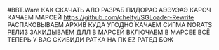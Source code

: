 #BBT.Ware КАК СКАЧАТЬ АЛО РАЗРАБ ПИДОРАС
АЭЭУЭАЭ КАРОЧ КАЧАЕМ МАРСЕЙ https://github.com/cheltyi/SGLoader-Rewrite
РАСПАКОВЫВАЕМ АРХИВ КУДА УГОДНО
КАЧАЕМ СИГМА NORATS РЕЛИЗ
ЗАКИДЫВАЕМ ДЛЛ В МАРСЕЙ
ВКЛЮЧАЕМ В МАРСЕЕ
ВСЁ ТЕПЕРЬ У ВАС СКИБИДИ РАТКА НА ПК EZ РАТЕД БОЖ
